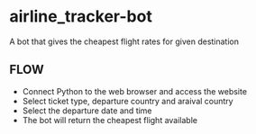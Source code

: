 # airline_tracker-bot

A bot that gives the cheapest flight rates for given destination

## FLOW
 * Connect Python to the web browser and access the website
 * Select ticket type, departure country and araival country
 * Select the departure date and time
 * The bot will return the cheapest flight available
